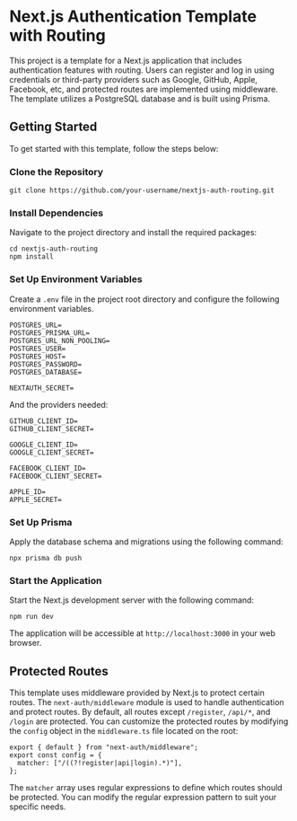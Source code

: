 # Next.js Authentication Template with Routing

This project is a template for a Next.js application that includes authentication features with routing. Users can register and log in using credentials or third-party providers such as Google, GitHub, Apple, Facebook, etc, and protected routes are implemented using middleware. The template utilizes a PostgreSQL database and is built using Prisma.

## Getting Started

To get started with this template, follow the steps below:

### Clone the Repository

```
git clone https://github.com/your-username/nextjs-auth-routing.git
```

### Install Dependencies

Navigate to the project directory and install the required packages:

```
cd nextjs-auth-routing
npm install
```

### Set Up Environment Variables

Create a `.env` file in the project root directory and configure the following environment variables.

```
POSTGRES_URL=
POSTGRES_PRISMA_URL=
POSTGRES_URL_NON_POOLING=
POSTGRES_USER=
POSTGRES_HOST=
POSTGRES_PASSWORD=
POSTGRES_DATABASE=

NEXTAUTH_SECRET=
```

And the providers needed:

```
GITHUB_CLIENT_ID=
GITHUB_CLIENT_SECRET=

GOOGLE_CLIENT_ID=
GOOGLE_CLIENT_SECRET=

FACEBOOK_CLIENT_ID=
FACEBOOK_CLIENT_SECRET=

APPLE_ID=
APPLE_SECRET=
```

### Set Up Prisma

Apply the database schema and migrations using the following command:

```
npx prisma db push
```

### Start the Application

Start the Next.js development server with the following command:

```
npm run dev
```

The application will be accessible at `http://localhost:3000` in your web browser.

## Protected Routes

This template uses middleware provided by Next.js to protect certain routes. The `next-auth/middleware` module is used to handle authentication and protect routes. By default, all routes except `/register`, `/api/*`, and `/login` are protected. You can customize the protected routes by modifying the `config` object in the `middleware.ts` file located on the root:

```
export { default } from "next-auth/middleware";
export const config = {
  matcher: ["/((?!register|api|login).*)"],
};
```

The `matcher` array uses regular expressions to define which routes should be protected. You can modify the regular expression pattern to suit your specific needs.
